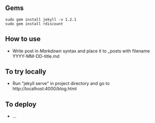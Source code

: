 ## Gems
`sudo gem install jekyll -v 1.2.1`<br/>
`sudo gem install rdiscount`

## How to use
* Write post in *Markdown* syntax and place it to _posts with filename YYYY-MM-DD-title.md

## To try locally
* Run "jekyll serve" in project directory and go to http://localhost:4000/blog.html

## To deploy
* ...
